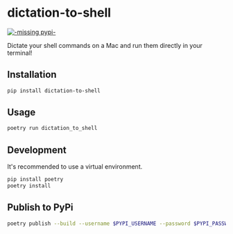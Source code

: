 # dictation-to-shell

[![-missing pypi-](https://img.shields.io/pypi/v/dictation-to-shell)](https://pypi.org/project/dictation-to-shell/)

Dictate your shell commands on a Mac and run them directly in your terminal!

## Installation

```sh
pip install dictation-to-shell
```

## Usage

```sh
poetry run dictation_to_shell
```

## Development

It's recommended to use a virtual environment.

```sh
pip install poetry
poetry install
```

## Publish to PyPi

```sh
poetry publish --build --username $PYPI_USERNAME --password $PYPI_PASSWORD
```
